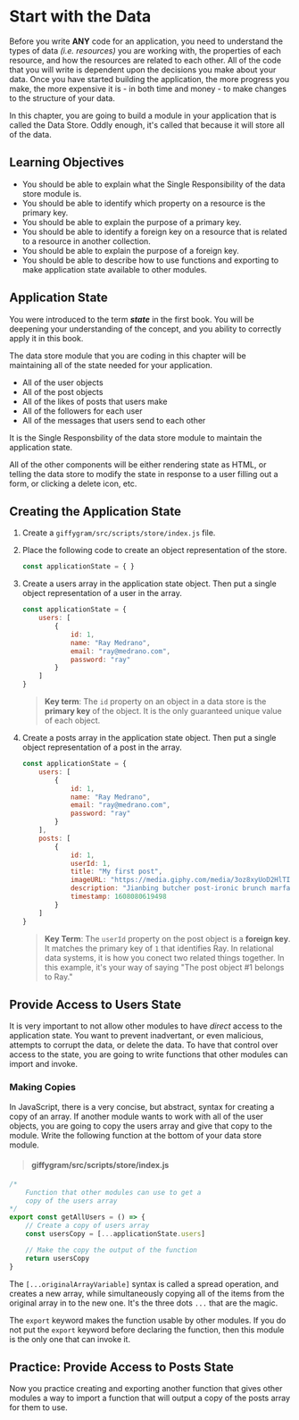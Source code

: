 # Start with the Data

Before you write **ANY** code for an application, you need to understand the types of data _(i.e. resources)_ you are working with, the properties of each resource, and how the resources are related to each other. All of the code that you will write is dependent upon the decisions you make about your data. Once you have started building the application, the more progress you make, the more expensive it is - in both time and money - to make changes to the structure of your data.

In this chapter, you are going to build a module in your application that is called the Data Store. Oddly enough, it's called that because it will store all of the data.

## Learning Objectives

* You should be able to explain what the Single Responsibility of the data store module is.
* You should be able to identify which property on a resource is the primary key.
* You should be able to explain the purpose of a primary key.
* You should be able to identify a foreign key on a resource that is related to a resource in another collection.
* You should be able to explain the purpose of a foreign key.
* You should be able to describe how to use functions and exporting to make application state available to other modules.

## Application State

You were introduced to the term **_state_** in the first book. You will be deepening your understanding of the concept, and you ability to correctly apply it in this book.

The data store module that you are coding in this chapter will be maintaining all of the state needed for your application.

* All of the user objects
* All of the post objects
* All of the likes of posts that users make
* All of the followers for each user
* All of the messages that users send to each other

It is the Single Responsbility of the data store module to maintain the application state.

All of the other components will be either rendering state as HTML, or telling the data store to modify the state in response to a user filling out a form, or clicking a delete icon, etc.

## Creating the Application State

1. Create a `giffygram/src/scripts/store/index.js` file.
1. Place the following code to create an object representation of the store.
    ```js
    const applicationState = { }
    ```
1. Create a users array in the application state object. Then put a single object representation of a user in the array.
    ```js
    const applicationState = {
        users: [
            {
                id: 1,
                name: "Ray Medrano",
                email: "ray@medrano.com",
                password: "ray"
            }
        ]
    }
    ```

    > **Key term**: The `id` property on an object in a data store is the **primary key** of the object. It is the only guaranteed unique value of each object.
1. Create a posts array in the application state object. Then put a single object representation of a post in the array.
    ```js
    const applicationState = {
        users: [
            {
                id: 1,
                name: "Ray Medrano",
                email: "ray@medrano.com",
                password: "ray"
            }
        ],
        posts: [
            {
                id: 1,
                userId: 1,
                title: "My first post",
                imageURL: "https://media.giphy.com/media/3oz8xyUoD2HlTIcdTW/giphy.gif",
                description: "Jianbing butcher post-ironic brunch marfa, listicle quinoa kickstarter vinyl poke cornhole snackwave yr flexitarian.",
                timestamp: 1608080619498
            }
        ]
    }
    ```

    > **Key Term**: The `userId` property on the post object is a **foreign key**. It matches the primary key of `1` that identifies Ray. In relational data systems, it is how you conect two related things together. In this example, it's your way of saying "The post object #1 belongs to Ray."

## Provide Access to Users State

It is very important to not allow other modules to have _direct_ access to the application state. You want to prevent inadvertant, or even malicious, attempts to corrupt the data, or delete the data. To have that control over access to the state, you are going to write functions that other modules can import and invoke.

### Making Copies

In JavaScript, there is a very concise, but abstract, syntax for creating a copy of an array. If another module wants to work with all of the user objects, you are going to copy the users array and give that copy to the module. Write the following function at the bottom of your data store module.

> #### giffygram/src/scripts/store/index.js

```js
/*
    Function that other modules can use to get a
    copy of the users array
*/
export const getAllUsers = () => {
    // Create a copy of users array
    const usersCopy = [...applicationState.users]

    // Make the copy the output of the function
    return usersCopy
}
```

The `[...originalArrayVariable]` syntax is called a spread operation, and creates a new array, while simultaneously copying all of the items from the original array in to the new one. It's the three dots `...` that are the magic.

The `export` keyword makes the function usable by other modules. If you do not put the `export` keyword before declaring the function, then this module is the only one that can invoke it.

## Practice: Provide Access to Posts State

Now you practice creating and exporting another function that gives other modules a way to import a function that will output a copy of the posts array for them to use.